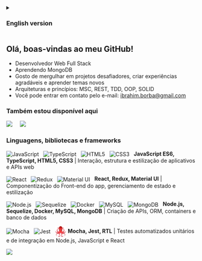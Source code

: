 <details>
<summary><h3>English version</h3></summary>


## Hey, welcome to my GitHub!

- Full Stack Web Developer
- Learning MongoDB
- I like to dive into challenging projects, create pleasant experiences and constantly learn new subjects
- Architectures and principles: MSC, REST, TDD, OOP, SOLID
- You can contact me in my e-mail: <a href="mailto:ibrahim.borba@gmail.com" target="_blank">ibrahim.borba@gmail.com</a>

### Also avaiable at &nbsp;
<a href="https://www.linkedin.com/in/ibrahimborba/" target="_blank"><img src="https://img.shields.io/badge/LinkedIn-000000?style=for-the-badge&logo=LinkedIn&logoColor=white" target="_blank"></a> &nbsp; &nbsp; <a href="https://imborba.web.app/" target="_blank"><img src="https://img.shields.io/badge/Portfolio-000000?style=for-the-badge&logo=Portfolio&logoColor=white" target="_blank"></a> &nbsp;

### Languages, libraries and frameworks
<img align="center" alt="JavaScript" height="30" width="30" src="https://cdn.jsdelivr.net/gh/devicons/devicon/icons/javascript/javascript-original.svg"> &nbsp;
<img align="center" alt="TypeScript" height="30" width="30" src="https://cdn.jsdelivr.net/gh/devicons/devicon/icons/typescript/typescript-original.svg"> &nbsp;
<img align="center" alt="HTML5" height="30" width="30" src="https://cdn.jsdelivr.net/gh/devicons/devicon/icons/html5/html5-original.svg"> &nbsp;
<img align="center" alt="CSS3" height="30" width="30" src="https://cdn.jsdelivr.net/gh/devicons/devicon/icons/css3/css3-original.svg"> &nbsp;
<span><b>JavaScript ES6, TypeScript, HTML5, CSS3</b> | API and web app interaction, structure and styling</span>
 
<img align="center" alt="React" height="30" width="30" src="https://cdn.jsdelivr.net/gh/devicons/devicon/icons/react/react-original.svg"> &nbsp;
<img align="center" alt="Redux" height="30" width="30" src="https://cdn.jsdelivr.net/gh/devicons/devicon/icons/redux/redux-original.svg"> &nbsp;
<img align="center" alt="Material UI" height="30" width="30" src="https://cdn.jsdelivr.net/gh/devicons/devicon/icons/materialui/materialui-plain.svg" /> 
<span><b>React, Redux, Material UI</b> | Front-end app componentization, state management and styling</span>

<img align="center" alt="Node.js" height="30" width="30" src="https://cdn.jsdelivr.net/gh/devicons/devicon/icons/nodejs/nodejs-original.svg"> &nbsp;
<img align="center" alt="Sequelize" height="30" width="30" src="https://cdn.jsdelivr.net/gh/devicons/devicon/icons/sequelize/sequelize-original.svg"> &nbsp;
<img align="center" alt="Docker" height="30" width="30" src="https://cdn.jsdelivr.net/gh/devicons/devicon/icons/docker/docker-plain.svg"> &nbsp;
<img align="center" alt="MySQL" height="30" width="30" src="https://cdn.jsdelivr.net/gh/devicons/devicon/icons/mysql/mysql-original.svg"> &nbsp;
<img align="center" alt="MongoDB" height="20" width="20" src="https://cdn.jsdelivr.net/gh/devicons/devicon/icons/mongodb/mongodb-plain.svg"> &nbsp;
<span><b>Node.js, Sequelize, Docker, MySQL, MongoDB</b> | API creation, ORM, containers and database management</span>

<img align="center" alt="Mocha" height="30" width="30" src="https://cdn.jsdelivr.net/gh/devicons/devicon/icons/mocha/mocha-plain.svg"> &nbsp;
<img align="center" alt="Jest" height="30" width="30" src="https://cdn.jsdelivr.net/gh/devicons/devicon/icons/jest/jest-plain.svg"> &nbsp;
<img align="center" alt="Testing Library" height="30" width="30" src="https://raw.githubusercontent.com/testing-library/dom-testing-library/main/other/octopus.png">
<span><b>Mocha, Jest, RTL</b> | Unit and integration automated tests in Node.js, JavaScript and React</span>
&nbsp;

<img src="https://github-readme-stats.vercel.app/api/top-langs/?username=ibrahimborba&layout=compact&theme=apprentice"/>

</details>


## Olá, boas-vindas ao meu GitHub!

- Desenvolvedor Web Full Stack
- Aprendendo MongoDB
- Gosto de mergulhar em projetos desafiadores, criar experiências agradáveis e aprender temas novos
- Arquiteturas e princípios: MSC, REST, TDD, OOP, SOLID
- Você pode entrar em contato pelo e-mail: <a href="mailto:ibrahim.borba@gmail.com" target="_blank">ibrahim.borba@gmail.com</a>


### Também estou disponível aqui
<a href="https://www.linkedin.com/in/ibrahimborba/" target="_blank"><img src="https://img.shields.io/badge/LinkedIn-000000?style=for-the-badge&logo=LinkedIn&logoColor=white" target="_blank"></a> &nbsp; &nbsp; <a href="https://imborba.web.app/" target="_blank"><img src="https://img.shields.io/badge/Portfolio-000000?style=for-the-badge&logo=Portfolio&logoColor=white" target="_blank"></a> &nbsp;

### Linguagens, bibliotecas e frameworks
<img align="center" alt="JavaScript" height="30" width="30" src="https://cdn.jsdelivr.net/gh/devicons/devicon/icons/javascript/javascript-original.svg"> &nbsp;
<img align="center" alt="TypeScript" height="30" width="30" src="https://cdn.jsdelivr.net/gh/devicons/devicon/icons/typescript/typescript-original.svg"> &nbsp;
<img align="center" alt="HTML5" height="30" width="30" src="https://cdn.jsdelivr.net/gh/devicons/devicon/icons/html5/html5-original.svg"> &nbsp;
<img align="center" alt="CSS3" height="30" width="30" src="https://cdn.jsdelivr.net/gh/devicons/devicon/icons/css3/css3-original.svg"> &nbsp;
<span><b>JavaScript ES6, TypeScript, HTML5, CSS3</b> | Interação, estrutura e estilização de aplicativos e APIs web</span>

<img align="center" alt="React" height="30" width="30" src="https://cdn.jsdelivr.net/gh/devicons/devicon/icons/react/react-original.svg"> &nbsp;
<img align="center" alt="Redux" height="30" width="30" src="https://cdn.jsdelivr.net/gh/devicons/devicon/icons/redux/redux-original.svg"> &nbsp;
<img align="center" alt="Material UI" height="30" width="30" src="https://cdn.jsdelivr.net/gh/devicons/devicon/icons/materialui/materialui-plain.svg" /> &nbsp;
<span><b>React, Redux, Material UI</b> | Componentização do Front-end do app, gerenciamento de estado e estilização</span>

<img align="center" alt="Node.js" height="30" width="30" src="https://cdn.jsdelivr.net/gh/devicons/devicon/icons/nodejs/nodejs-original.svg"> &nbsp;
<img align="center" alt="Sequelize" height="30" width="30" src="https://cdn.jsdelivr.net/gh/devicons/devicon/icons/sequelize/sequelize-original.svg"> &nbsp;
<img align="center" alt="Docker" height="30" width="30" src="https://cdn.jsdelivr.net/gh/devicons/devicon/icons/docker/docker-plain.svg"> &nbsp;
<img align="center" alt="MySQL" height="30" width="30" src="https://cdn.jsdelivr.net/gh/devicons/devicon/icons/mysql/mysql-original.svg"> &nbsp;
<img align="center" alt="MongoDB" height="20" width="20" src="https://cdn.jsdelivr.net/gh/devicons/devicon/icons/mongodb/mongodb-plain.svg"> &nbsp;
<span><b>Node.js, Sequelize, Docker, MySQL, MongoDB</b> | Criação de APIs, ORM, containers e banco de dados</span>

<img align="center" alt="Mocha" height="30" width="30" src="https://cdn.jsdelivr.net/gh/devicons/devicon/icons/mocha/mocha-plain.svg"> &nbsp;
<img align="center" alt="Jest" height="30" width="30" src="https://cdn.jsdelivr.net/gh/devicons/devicon/icons/jest/jest-plain.svg"> &nbsp;
<img align="center" alt="React Testing Library" height="30" width="30" src="https://raw.githubusercontent.com/testing-library/dom-testing-library/main/other/octopus.png">
<span><b>Mocha, Jest, RTL</b> | Testes automatizados unitários e de integração em Node.js, JavaScript e React</span>
&nbsp;

<img src="https://github-readme-stats.vercel.app/api/top-langs/?username=ibrahimborba&layout=compact&theme=apprentice&locale=pt-br"/>

